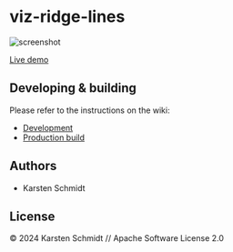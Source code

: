 # viz-ridge-lines

![screenshot](https://raw.githubusercontent.com/thi-ng/umbrella/develop/assets/examples/viz-ridge-lines.avif)

[Live demo](http://demo.thi.ng/umbrella/viz-ridge-lines/)

## Developing & building

Please refer to the instructions on the wiki:

- [Development](https://github.com/thi-ng/umbrella/wiki/Development-mode-for-examples-using-thi.ng-meta%E2%80%90css)
- [Production build](https://github.com/thi-ng/umbrella/wiki/Example-build-instructions)

## Authors

- Karsten Schmidt

## License

&copy; 2024 Karsten Schmidt // Apache Software License 2.0

